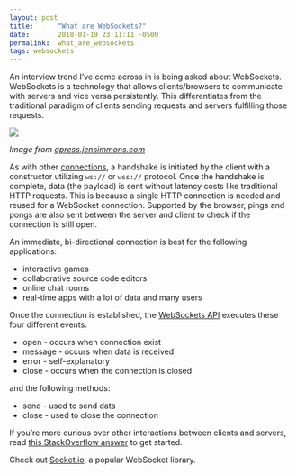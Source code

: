 ```yaml
---
layout: post
title:      "What are WebSockets?"
date:       2018-01-19 23:11:11 -0500
permalink:  what_are_websockets
tags: websockets
---
```



An interview trend I’ve come across in is being asked about WebSockets. WebSockets is a technology that allows clients/browsers to communicate with servers and vice versa persistently. This differentiates from the traditional paradigm of clients sending requests and servers fulfilling those requests.

![](http://apress.jensimmons.com/v5/pro-html5-programming/images/ch7/fig7-2.png)

*Image from [apress.jensimmons.com](http://apress.jensimmons.com/)*

As with other [connections](2017/09/11/https_in_2017), a handshake is initiated by the client with a constructor utilizing `ws://` or `wss://` protocol. Once the handshake is complete, data (the payload) is sent without latency costs like traditional HTTP requests. This is because a single HTTP connection is needed and reused for a WebSocket connection. Supported by the browser, pings and pongs are also sent between the server and client to check if the connection is still open.

An immediate, bi-directional connection is best for the following applications:
* interactive games
* collaborative source code editors
* online chat rooms
* real-time apps with a lot of data and many users

Once the connection is established, the [WebSockets API](https://developer.mozilla.org/en-US/docs/Web/API/WebSocket) executes these four different events:
* open - occurs when connection exist
* message - occurs when data is received
* error - self-explanatory
* close - occurs when the connection is closed

and the following methods:
* send - used to send data
* close - used to close the connection

If you’re more curious over other interactions between clients and servers, read [this StackOverflow answer](https://stackoverflow.com/questions/11077857/what-are-long-polling-websockets-server-sent-events-sse-and-comet) to get started.

Check out [Socket.io](https://socket.io/), a popular WebSocket library.
